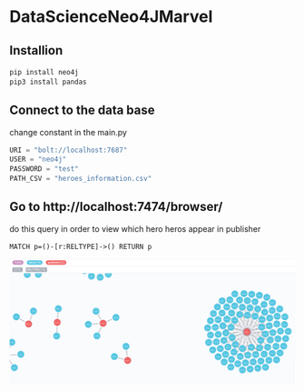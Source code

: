 # DataScienceNeo4JMarvel

## Installion

```bash
pip install neo4j
pip3 install pandas
```

## Connect to the data base
change constant in the main.py

```python
URI = "bolt://localhost:7687"
USER = "neo4j"
PASSWORD = "test"
PATH_CSV = "heroes_information.csv"
```

## Go to http://localhost:7474/browser/
do this query in order to view which hero heros appear in publisher

```cypher
MATCH p=()-[r:RELTYPE]->() RETURN p
```

![](screen1.png)
